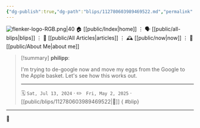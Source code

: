```yaml
---
{"dg-publish":true,"dg-path":"blips/112780603989469522.md","permalink":"/blips/112780603989469522/","title":"philipp on mastodon @ 2024-07-13","created":"2024-07-13T18:30:46","updated":"2025-05-02T08:50:44"}
---
```



<div class="transclusion internal-embed is-loaded"><div class="markdown-embed">




![flenker-logo-RGB.png|40](/img/user/attachments/flenker-logo-RGB.png)
🏠 [[public/Index\|home]]  ⋮ 🗣️ [[public/all-blips\|blips]] ⋮  📝 [[public/All Articles\|articles]]  ⋮ 🕰️ [[public/now\|now]] ⋮ 🪪 [[public/About Me\|about me]]


</div></div>


> [!summary] **philipp**:
>
> I'm trying to de-google now and move my eggs from the Google to the Apple basket. Let's see how this works out.
> - - -
>
> 🗓️ <code>Sat, Jul 13, 2024</code>  · ✏️ <code> Fri, May 2, 2025</code>  · [[public/blips/112780603989469522\|🔗]]
{ #blip}


- - -

 👾
